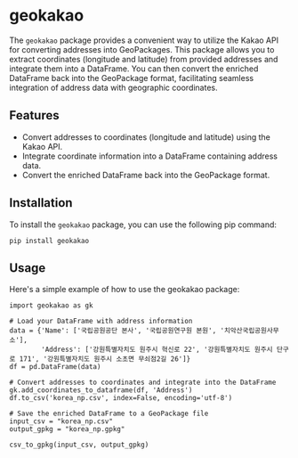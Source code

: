 # geokakao

The `geokakao` package provides a convenient way to utilize the Kakao API for converting addresses into GeoPackages. This package allows you to extract coordinates (longitude and latitude) from provided addresses and integrate them into a DataFrame. You can then convert the enriched DataFrame back into the GeoPackage format, facilitating seamless integration of address data with geographic coordinates.

## Features

- Convert addresses to coordinates (longitude and latitude) using the Kakao API.
- Integrate coordinate information into a DataFrame containing address data.
- Convert the enriched DataFrame back into the GeoPackage format.

## Installation

To install the `geokakao` package, you can use the following pip command:

```
pip install geokakao
```

## Usage

Here's a simple example of how to use the geokakao package:
```
import geokakao as gk

# Load your DataFrame with address information
data = {'Name': ['국립공원공단 본사', '국립공원연구원 본원', '치악산국립공원사무소'],
        'Address': ['강원특별자치도 원주시 혁신로 22', '강원특별자치도 원주시 단구로 171', '강원특별자치도 원주시 소초면 무쇠점2길 26']}
df = pd.DataFrame(data)

# Convert addresses to coordinates and integrate into the DataFrame
gk.add_coordinates_to_dataframe(df, 'Address')
df.to_csv('korea_np.csv', index=False, encoding='utf-8')

# Save the enriched DataFrame to a GeoPackage file
input_csv = "korea_np.csv"
output_gpkg = "korea_np.gpkg"

csv_to_gpkg(input_csv, output_gpkg)
```
